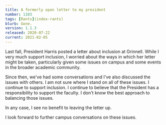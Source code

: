 ```yaml
---
title: A formerly open letter to my president
number: 1103
tags: [Rants](index-rants)
blurb: Gone.
version: 1.1.3
released: 2020-07-22
current: 2021-02-05
---
```

Last fall, President Harris posted a letter about inclusion at Grinnell.
While I very much support inclusion, I worried about the ways in which
her letter might be taken, particularly given some issues on campus and
some events in the broader academic community.

Since then, we've had some conversations and I've also discussed the
issues with others.  I am not sure where I stand on all of these issues.
I continue to support inclusion.  I continue to believe that the President
has a responsibility to support the faculty.  I don't know the best
approach to balancing those issues.

In any case, I see no benefit to leaving the letter up.

I look forward to further campus conversations on these issues.
